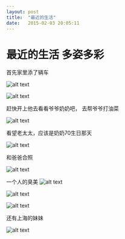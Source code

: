 ```yaml
---
layout: post
title:  "最近的生活"
date:   2015-02-03 20:05:11
---
```

最近的生活 多姿多彩
=======
首先家里添了辆车

![alt text][1]

![alt text][2]

赶快开上他去看看爷爷奶奶吧， 去帮爷爷打油菜

![alt text][3]

看望老太太，应该是奶奶70生日那天

![alt text][4]

和爸爸合照

![alt text][5]

一个人的臭美
![alt text][6]

![alt text][7]

![alt text][8]

还有上海的妹妹

![alt text][9]

  [1]: https://6d6f-moxigan-1259722256.tcb.qcloud.la/xy/IMG20210612104206.jpg
  [2]: https://6d6f-moxigan-1259722256.tcb.qcloud.la/xy/IMG20210612105758.jpg
  [3]: https://6d6f-moxigan-1259722256.tcb.qcloud.la/xy/IMG20210612145515.jpg
  [4]: https://6d6f-moxigan-1259722256.tcb.qcloud.la/xy/IMG20210307210525.jpg
  [5]: https://6d6f-moxigan-1259722256.tcb.qcloud.la/xy/IMG20210613210434.jpg
  [6]: https://6d6f-moxigan-1259722256.tcb.qcloud.la/xy/IMG20210613211104.jpg
  [7]: https://6d6f-moxigan-1259722256.tcb.qcloud.la/xy/IMG20210313221205.jpg
  [8]: https://6d6f-moxigan-1259722256.tcb.qcloud.la/xy/IMG20210730205225.jpg
  [9]: https://6d6f-moxigan-1259722256.tcb.qcloud.la/xy/IMG20210221134218.jpg
